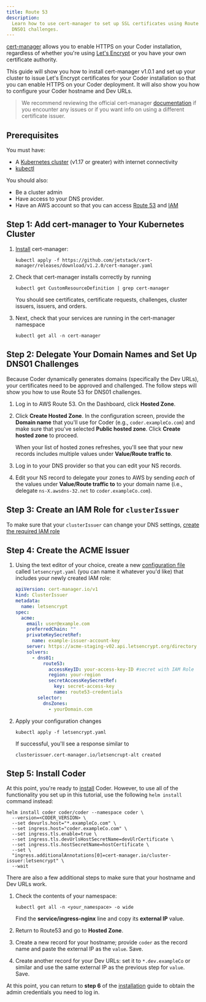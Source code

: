 ```yaml
---
title: Route 53
description:
  Learn how to use cert-manager to set up SSL certificates using Route 53 for
  DNS01 challenges.
---
```


[cert-manager](https://cert-manager.io/) allows you to enable HTTPS on your
Coder installation, regardless of whether you're using
[Let's Encrypt](https://letsencrypt.org/) or you have your own certificate
authority.

This guide will show you how to install cert-manager v1.0.1 and set up your
cluster to issue Let's Encrypt certificates for your Coder installation so that
you can enable HTTPS on your Coder deployment. It will also show you how to
configure your Coder hostname and Dev URLs.

> We recommend reviewing the official cert-manager
> [documentation](https://cert-manager.io/docs/) if you encounter any issues or
> if you want info on using a different certificate issuer.

## Prerequisites

You must have:

- A [Kubernetes cluster](../../setup/kubernetes/index.md) (v1.17 or greater)
  with internet connectivity
- [kubectl](https://kubernetes.io/docs/tasks/tools/install-kubectl/)

You should also:

- Be a cluster admin
- Have access to your DNS provider.
- Have an AWS account so that you can access
  [Route 53](https://aws.amazon.com/route53/) and
  [IAM](https://aws.amazon.com/iam/)

## Step 1: Add cert-manager to Your Kubernetes Cluster

1. [Install](https://cert-manager.io/docs/installation/kubernetes/#installing-with-regular-manifests)
   cert-manager:

   ```console
   kubectl apply -f https://github.com/jetstack/cert-manager/releases/download/v1.2.0/cert-manager.yaml
   ```

1. Check that cert-manager installs correctly by running

   ```console
   kubectl get CustomResourceDefinition | grep cert-manager
   ```

   You should see certificates, certificate requests, challenges, cluster
   issuers, issuers, and orders.

1. Next, check that your services are running in the cert-manager namespace

   ```console
   kubectl get all -n cert-manager
   ```

## Step 2: Delegate Your Domain Names and Set Up DNS01 Challenges

Because Coder dynamically generates domains (specifically the Dev URLs), your
certificates need to be approved and challenged. The follow steps will show you
how to use Route 53 for DNS01 challenges.

1. Log in to AWS Route 53. On the Dashboard, click **Hosted Zone**.

1. Click **Create Hosted Zone**. In the configuration screen, provide the
   **Domain name** that you'll use for Coder (e.g., `coder.exampleCo.com`) and
   make sure that you've selected **Public hosted zone**. Click **Create hosted
   zone** to proceed.

   When your list of hosted zones refreshes, you'll see that your new records
   includes multiple values under **Value/Route traffic to**.

1. Log in to your DNS provider so that you can edit your NS records.

1. Edit your NS record to delegate your zones to AWS by sending _each_ of the
   values under **Value/Route traffic to** to your domain name (i.e., delegate
   `ns-X.awsdns-32.net` to `coder.exampleCo.com`).

## Step 3: Create an IAM Role for `clusterIssuer`

To make sure that your `clusterIssuer` can change your DNS settings,
[create the required IAM role](https://cert-manager.io/docs/configuration/acme/dns01/route53/#set-up-an-iam-role)

## Step 4: Create the ACME Issuer

1. Using the text editor of your choice, create a new
   [configuration file](https://cert-manager.io/docs/configuration/acme/dns01/)
   called `letsencrypt.yaml` (you can name it whatever you'd like) that includes
   your newly created IAM role:

   ```yaml
   apiVersion: cert-manager.io/v1
   kind: ClusterIssuer
   metadata:
     name: letsencrypt
   spec:
     acme:
       email: user@example.com
       preferredChain: ""
       privateKeySecretRef:
         name: example-issuer-account-key
       server: https://acme-staging-v02.api.letsencrypt.org/directory
       solvers:
         - dns01:
             route53:
               accessKeyID: your-access-key-ID #secret with IAM Role
               region: your-region
               secretAccessKeySecretRef:
                 key: secret-access-key
                 name: route53-credentials
           selector:
             dnsZones:
               - yourDomain.com
   ```

1. Apply your configuration changes

   ```console
   kubectl apply -f letsencrypt.yaml
   ```

   If successful, you'll see a response similar to

   ```console
   clusterissuer.cert-manager.io/letsencrupt-alt created
   ```

## Step 5: Install Coder

At this point, you're ready to [install](../../setup/installation.md) Coder.
However, to use all of the functionality you set up in this tutorial, use the
following `helm install` command instead:

```console
helm install coder coder/coder --namespace coder \
  --version=<CODER_VERSION> \
  --set devurls.host="*.exampleCo.com" \
  --set ingress.host="coder.exampleCo.com" \
  --set ingress.tls.enable=true \
  --set ingress.tls.devUrlsHostSecretName=devUlrCertificate \
  --set ingress.tls.hostSecretName=hostCertificate \
  --set \
  "ingress.additionalAnnotations[0]=cert-manager.io/cluster-issuer:letsencrypt" \
  --wait
```

There are also a few additional steps to make sure that your hostname and Dev
URLs work.

1. Check the contents of your namespace:

   ```console
   kubectl get all -n <your_namespace> -o wide
   ```

   Find the **service/ingress-nginx** line and copy its **external IP** value.

1. Return to Route53 and go to **Hosted Zone**.

1. Create a new record for your hostname; provide `coder` as the record name and
   paste the external IP as the `value`. Save.

1. Create another record for your Dev URLs: set it to `*.dev.exampleCo` or
   similar and use the same external IP as the previous step for `value`. Save.

At this point, you can return to **step 6** of the
[installation](../../setup/installation.md) guide to obtain the admin
credentials you need to log in.
